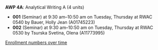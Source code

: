 **AWP 4A**: Analytical Writing A (4 units)

- **001** (Seminar) at 9:30 am–10:50 am on Tuesday, Thursday at RWAC 0540 by Bauer, Holly Jean (A01745223)
- **002** (Seminar) at 9:30 am–10:50 am on Tuesday, Thursday at RWAC 0530 by Tsurska Svetina, Olena (A11773995)

[Enrollment numbers over time](./AWP4A.tsv)

